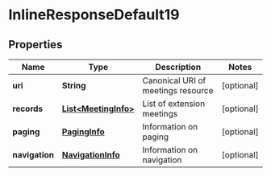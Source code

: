 
# InlineResponseDefault19

## Properties
Name | Type | Description | Notes
------------ | ------------- | ------------- | -------------
**uri** | **String** | Canonical URI of meetings resource |  [optional]
**records** | [**List&lt;MeetingInfo&gt;**](MeetingInfo.md) | List of extension meetings |  [optional]
**paging** | [**PagingInfo**](PagingInfo.md) | Information on paging |  [optional]
**navigation** | [**NavigationInfo**](NavigationInfo.md) | Information on navigation |  [optional]



